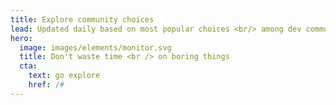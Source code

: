 ```yaml
---
title: Explore community choices
lead: Updated daily based on most popular choices <br/> among dev community
hero:
  image: images/elements/monitor.svg
  title: Don't waste time <br /> on boring things
  cta:
    text: go explore
    href: /#
---
```

